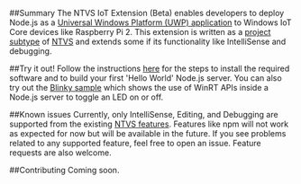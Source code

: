 ##Summary
The NTVS IoT Extension (Beta) enables developers to deploy Node.js as a [Universal Windows Platform (UWP) application](https://github.com/ms-iot/node-uwp) to Windows IoT Core devices like Raspberry Pi 2. 
This extension is written as a [project subtype](https://msdn.microsoft.com/en-us/library/bb166488.aspx) of [NTVS](http://aka.ms/ntvs) and extends some if its functionality like IntelliSense and debugging.

##Try it out!
Follow the instructions [here](http://ms-iot.github.io/content/win10/samples/NodejsWU.htm) for the steps to install the required software and to build your first 'Hello World' Node.js server.
You can also try out the [Blinky sample](http://ms-iot.github.io/content/win10/samples/NodejsWUBlinky.htm) which shows the use of WinRT APIs inside a Node.js server to toggle an LED on or off.

##Known issues
Currently, only IntelliSense, Editing, and Debugging are supported from the existing [NTVS features](https://nodejstools.codeplex.com/documentation). Features like npm will not work as expected for now but will be available in the future.
If you see problems related to any supported feature, feel free to open an issue. Feature requests are also welcome.

##Contributing
Coming soon.
